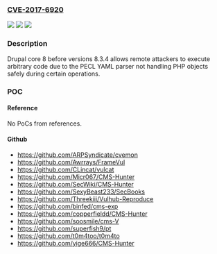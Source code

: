 ### [CVE-2017-6920](https://cve.mitre.org/cgi-bin/cvename.cgi?name=CVE-2017-6920)
![](https://img.shields.io/static/v1?label=Product&message=Drupal%20Core&color=blue)
![](https://img.shields.io/static/v1?label=Version&message=n%2Fa&color=blue)
![](https://img.shields.io/static/v1?label=Vulnerability&message=Remote%20Code%20Execution&color=brighgreen)

### Description

Drupal core 8 before versions 8.3.4 allows remote attackers to execute arbitrary code due to the PECL YAML parser not handling PHP objects safely during certain operations.

### POC

#### Reference
No PoCs from references.

#### Github
- https://github.com/ARPSyndicate/cvemon
- https://github.com/Awrrays/FrameVul
- https://github.com/CLincat/vulcat
- https://github.com/Micr067/CMS-Hunter
- https://github.com/SecWiki/CMS-Hunter
- https://github.com/SexyBeast233/SecBooks
- https://github.com/Threekiii/Vulhub-Reproduce
- https://github.com/binfed/cms-exp
- https://github.com/copperfieldd/CMS-Hunter
- https://github.com/soosmile/cms-V
- https://github.com/superfish9/pt
- https://github.com/t0m4too/t0m4to
- https://github.com/yige666/CMS-Hunter

